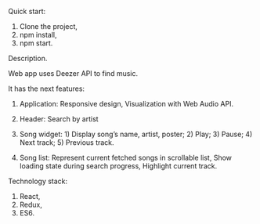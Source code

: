 Quick start:
  1. Clone the project,
  2. npm install,
  3. npm start.


Description.

Web app uses Deezer API to find music.

It has the next features: 
  1. Application:
    Responsive design,
    Visualization with Web Audio API.
    
  2. Header:
    Search by artist
    
  3. Song widget:
    1) Display song’s name, artist, poster;
    2) Play;
    3) Pause;
    4) Next track;
    5) Previous track.

  4. Song list:
    Represent current fetched songs in scrollable list,
    Show loading state during search progress,
    Highlight current track.

Technology stack:
  1. React,
  2. Redux,
  3. ES6.
